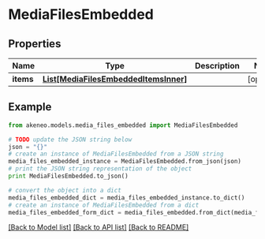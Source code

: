 # MediaFilesEmbedded


## Properties
Name | Type | Description | Notes
------------ | ------------- | ------------- | -------------
**items** | [**List[MediaFilesEmbeddedItemsInner]**](MediaFilesEmbeddedItemsInner.md) |  | [optional] 

## Example

```python
from akeneo.models.media_files_embedded import MediaFilesEmbedded

# TODO update the JSON string below
json = "{}"
# create an instance of MediaFilesEmbedded from a JSON string
media_files_embedded_instance = MediaFilesEmbedded.from_json(json)
# print the JSON string representation of the object
print MediaFilesEmbedded.to_json()

# convert the object into a dict
media_files_embedded_dict = media_files_embedded_instance.to_dict()
# create an instance of MediaFilesEmbedded from a dict
media_files_embedded_form_dict = media_files_embedded.from_dict(media_files_embedded_dict)
```
[[Back to Model list]](../README.md#documentation-for-models) [[Back to API list]](../README.md#documentation-for-api-endpoints) [[Back to README]](../README.md)


